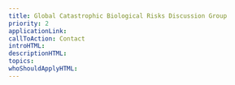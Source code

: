 ```yaml
---
title: Global Catastrophic Biological Risks Discussion Group
priority: 2
applicationLink:
callToAction: Contact
introHTML:
descriptionHTML:
topics:
whoShouldApplyHTML:
---
```

